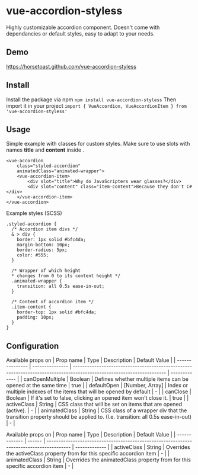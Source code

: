 # vue-accordion-styless
Highly customizable accordion component. Doesn't come with dependancies or default styles, easy to adapt to your needs.

## Demo
https://horsetoast.github.com/vue-accordion-styless

## Install
Install the package via npm
`npm install vue-accordion-styless`
Then import it in your project
`import { VueAccordion, VueAccordionItem } from 'vue-accordion-styless'`

## Usage
Simple example with classes for custom styles. Make sure to use slots with names **title** and **content** inside **<vue-accordion-item>**.
```
<vue-accordion
    class="styled-accordion"
    animatedClass="animated-wrapper">
    <vue-accordion-item>
        <div slot="title">Why do JavaScripters wear glasses?</div>
        <div slot="content" class="item-content">Because they don't C#</div>
    </vue-accordion-item>
</vue-accordion>
```
Example styles (SCSS)
```
.styled-accordion {
  /* Accordion item divs */
  & > div {
    border: 1px solid #bfc4da;
    margin-bottom: 10px;
    border-radius: 5px;
    color: #555;
  }

  /* Wrapper of which height
  * changes from 0 to its content height */
  .animated-wrapper {
    transition: all 0.5s ease-in-out;
  }

  /* Content of accordion item */
  .item-content {
    border-top: 1px solid #bfc4da;
    padding: 10px;
  }
}
```

## Configuration
Available props on **<vue-accordion>**
| Prop name       | Type            | Description                                                                                                           | Default Value |
| --------------- | --------------- | --------------------------------------------------------------------------------------------------------------------- | ------------- |
| canOpenMultiple | Boolean         | Defines whether multiple items can be opened at the same time                                                         | true          |
| defaultOpen     | [Number, Array] | Index or multiple indexes of the items that will be opened by default                                                 | -             |
| canClose        | Boolean         | If it's set to false, clicking an opened item won't close it.                                                         | true          |
| activeClass     | String          | CSS class that will be set on items that are opened (active).                                                         | -             |
| animatedClass   | String          | CSS class of a wrapper div that the transition property should be applied to. (I.e. transition: all 0.5s ease-in-out) | -             |

Available props on **<vue-accordion-item>**
| Prop name     | Type   | Description                                                                              | Default Value |
| ------------- | ------ | ---------------------------------------------------------------------------------------- | ------------- |
| activeClass   | String | Overrides the activeClass property from <vue-accordion> for this specific accordion item | -             |
| animatedClass | String | Overrides the animatedClass property from  for this specific accordion item              | -             |